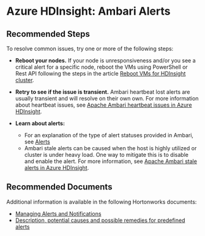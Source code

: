 <properties
    pageTitle="Ambari Alerts"
    description="Ambari Alerts"
    service="microsoft.hdinsight"
    resource="clusters"
    authors="mimig1"
    ms.author="mimig"
    displayOrder=""
    selfHelpType="Generic"
    supportTopicIds="32636446, 32636449, 32636457, 32636462, 32636468, 32636478, 32636493, 32636499"
    resourceTags=""
    productPesIds="15078"
    cloudEnvironments="public, Fairfax, usnat, ussec, mooncake, blackforest"
    articleId="hdinsight-ambari-alert"
	ownershipId="AzureData_HDInsight"
/>

# Azure HDInsight: Ambari Alerts

## **Recommended Steps**

To resolve common issues, try one or more of the following steps:

* **Reboot your nodes.** If your node is unresponsiveness and/or you see a critical alert for a specific node, reboot the VMs using PowerShell or Rest API following the steps in the article [Reboot VMs for HDInsight cluster](https://docs.microsoft.com/azure/hdinsight/cluster-reboot-vm).

* **Retry to see if the issue is transient.** Ambari heartbeat lost alerts are usually transient and will resolve on their own own. For more information about heartbeat issues, see [Apache Ambari heartbeat issues in Azure HDInsight](https://docs.microsoft.com/azure/hdinsight/hadoop/apache-ambari-troubleshoot-heartbeat-issues).

* **Learn about alerts:** 
    * For an explanation of the type of alert statuses provided in Ambari, see [Alerts](https://docs.microsoft.com/azure/hdinsight/hdinsight-hadoop-manage-ambari#alerts)
    * Ambari stale alerts can be caused when the host is highly utilized or cluster is under heavy load. One way to mitigate this is to disable and enable the alert. For more information, see [Apache Ambari stale alerts in Azure HDInsight](https://docs.microsoft.com/azure/hdinsight/hadoop/apache-ambari-troubleshoot-stale-alerts).

## **Recommended Documents**

Additional information is available in the following Hortonworks documents:

* [Managing Alerts and Notifications](https://docs.hortonworks.com/HDPDocuments/Ambari-2.7.3.0/managing-and-monitoring-ambari/content/amb_managing_alerts_and_notifications.html)
* [Description, potential causes and possible remedies for predefined alerts](https://docs.hortonworks.com/HDPDocuments/Ambari-2.7.3.0/managing-and-monitoring-ambari/content/amb_predefined_alerts.html)
